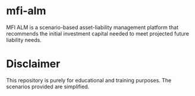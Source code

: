 # mfi-alm
MFI ALM is a scenario-based asset-liability management platform that recommends the 
initial investment capital needed to meet projected future liability needs.

# Disclaimer
This repository is purely for educational and training purposes. 
The scenarios provided are simplified.